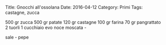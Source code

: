 Title: Gnocchi all'ossolana
Date: 2016-04-12
Category: Primi
Tags: castagne, zucca

500 gr zucca
500 gr patate
120 gr castagne
100 gr farina 
70  gr pangrattato
2 tuorli
1 cucchiaio evo
noce moscata - 

sale - pepe
